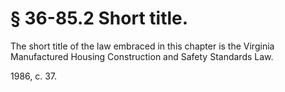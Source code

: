 # § 36-85.2 Short title.

<p>The short title of the law embraced in this chapter is the Virginia Manufactured Housing Construction and Safety Standards Law.</p><p>1986, c. 37.</p>